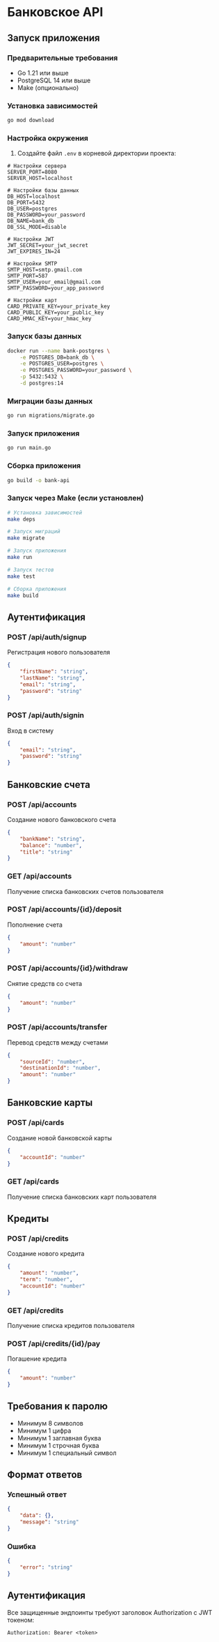 # Банковское API

## Запуск приложения

### Предварительные требования
- Go 1.21 или выше
- PostgreSQL 14 или выше
- Make (опционально)

### Установка зависимостей
```bash
go mod download
```

### Настройка окружения
1. Создайте файл `.env` в корневой директории проекта:
```env
# Настройки сервера
SERVER_PORT=8080
SERVER_HOST=localhost

# Настройки базы данных
DB_HOST=localhost
DB_PORT=5432
DB_USER=postgres
DB_PASSWORD=your_password
DB_NAME=bank_db
DB_SSL_MODE=disable

# Настройки JWT
JWT_SECRET=your_jwt_secret
JWT_EXPIRES_IN=24

# Настройки SMTP
SMTP_HOST=smtp.gmail.com
SMTP_PORT=587
SMTP_USER=your_email@gmail.com
SMTP_PASSWORD=your_app_password

# Настройки карт
CARD_PRIVATE_KEY=your_private_key
CARD_PUBLIC_KEY=your_public_key
CARD_HMAC_KEY=your_hmac_key
```

### Запуск базы данных
```bash
docker run --name bank-postgres \
    -e POSTGRES_DB=bank_db \
    -e POSTGRES_USER=postgres \
    -e POSTGRES_PASSWORD=your_password \
    -p 5432:5432 \
    -d postgres:14
```

### Миграции базы данных
```bash
go run migrations/migrate.go
```

### Запуск приложения
```bash
go run main.go
```


### Сборка приложения
```bash
go build -o bank-api
```

### Запуск через Make (если установлен)
```bash
# Установка зависимостей
make deps

# Запуск миграций
make migrate

# Запуск приложения
make run

# Запуск тестов
make test

# Сборка приложения
make build
```

## Аутентификация

### POST /api/auth/signup
Регистрация нового пользователя
```json
{
    "firstName": "string",
    "lastName": "string",
    "email": "string",
    "password": "string"
}
```

### POST /api/auth/signin
Вход в систему
```json
{
    "email": "string",
    "password": "string"
}
```

## Банковские счета

### POST /api/accounts
Создание нового банковского счета
```json
{
    "bankName": "string",
    "balance": "number",
    "title": "string"
}
```

### GET /api/accounts
Получение списка банковских счетов пользователя

### POST /api/accounts/{id}/deposit
Пополнение счета
```json
{
    "amount": "number"
}
```

### POST /api/accounts/{id}/withdraw
Снятие средств со счета
```json
{
    "amount": "number"
}
```

### POST /api/accounts/transfer
Перевод средств между счетами
```json
{
    "sourceId": "number",
    "destinationId": "number",
    "amount": "number"
}
```

## Банковские карты

### POST /api/cards
Создание новой банковской карты
```json
{
    "accountId": "number"
}
```

### GET /api/cards
Получение списка банковских карт пользователя

## Кредиты

### POST /api/credits
Создание нового кредита
```json
{
    "amount": "number",
    "term": "number",
    "accountId": "number"
}
```

### GET /api/credits
Получение списка кредитов пользователя

### POST /api/credits/{id}/pay
Погашение кредита
```json
{
    "amount": "number"
}
```

## Требования к паролю
- Минимум 8 символов
- Минимум 1 цифра
- Минимум 1 заглавная буква
- Минимум 1 строчная буква
- Минимум 1 специальный символ

## Формат ответов

### Успешный ответ
```json
{
    "data": {},
    "message": "string"
}
```

### Ошибка
```json
{
    "error": "string"
}
```

## Аутентификация
Все защищенные эндпоинты требуют заголовок Authorization с JWT токеном:
```
Authorization: Bearer <token>
``` 